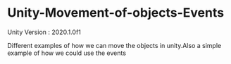 # Unity-Movement-of-objects-Events
Unity Version : 2020.1.0f1

Different examples of how we can move the objects in unity.Also a simple example of how we could use the events
